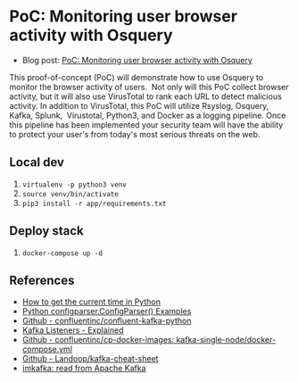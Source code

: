 # PoC: Monitoring user browser activity with Osquery

*  Blog post: [PoC: Monitoring user browser activity with Osquery](https://holdmybeersecurity.com/2019/10/06/poc-monitoring-user-browser-activity-with-osquery/)

This proof-of-concept (PoC) will demonstrate how to use Osquery to monitor the browser activity of users.  Not only will this PoC collect browser activity, but it will also use VirusTotal to rank each URL to detect malicious activity. In addition to VirusTotal, this PoC will utilize Rsyslog, Osquery, Kafka, Splunk,  Virustotal, Python3, and Docker as a logging pipeline. Once this pipeline has been implemented your security team will have the ability to protect your user's from today's most serious threats on the web.

## Local dev
1. `virtualenv -p python3 venv`
1. `source venv/bin/activate`
1. `pip3 install -r app/requirements.txt`

## Deploy stack
1. `docker-compose up -d`


## References
* [How to get the current time in Python](https://stackoverflow.com/questions/415511/how-to-get-the-current-time-in-python)
* [Python configparser.ConfigParser() Examples](https://www.programcreek.com/python/example/61082/configparser.ConfigParser)
* [Github - confluentinc/confluent-kafka-python](https://github.com/confluentinc/confluent-kafka-python)
* [Kafka Listeners - Explained](https://rmoff.net/2018/08/02/kafka-listeners-explained/)
* [Github - confluentinc/cp-docker-images: kafka-single-node/docker-compose.yml](https://github.com/confluentinc/cp-docker-images/blob/5.3.1-post/examples/kafka-single-node/docker-compose.yml)
* [Github - Landoop/kafka-cheat-sheet](https://github.com/Landoop/kafka-cheat-sheet)
* [imkafka: read from Apache Kafka](https://www.rsyslog.com/doc/v8-stable/configuration/modules/imkafka.html)